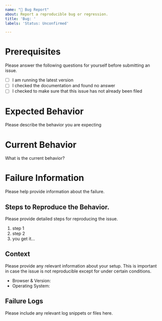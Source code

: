 ```yaml
---
name: "🐛 Bug Report"
about: Report a reproducible bug or regression.
title: 'Bug: '
labels: 'Status: Unconfirmed'

---
```


# Prerequisites

Please answer the following questions for yourself before submitting an issue.

- [ ] I am running the latest version
- [ ] I checked the documentation and found no answer
- [ ] I checked to make sure that this issue has not already been filed

# Expected Behavior

Please describe the behavior you are expecting

# Current Behavior

What is the current behavior?

# Failure Information

Please help provide information about the failure.

## Steps to Reproduce the Behavior.

Please provide detailed steps for reproducing the issue.

1. step 1
2. step 2
3. you get it...

## Context

Please provide any relevant information about your setup. This is important in case the issue is not reproducible except for under certain conditions.

* Browser & Version:
* Operating System:

## Failure Logs

Please include any relevant log snippets or files here.

